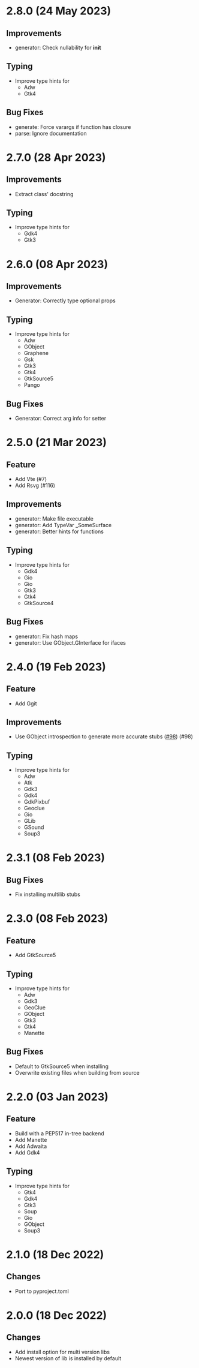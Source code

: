 # 2.8.0 (24 May 2023)

## Improvements

* generator: Check nullability for __init__

## Typing

* Improve type hints for
    - Adw
    - Gtk4

## Bug Fixes

* generate: Force varargs if function has closure
* parse: Ignore documentation

# 2.7.0 (28 Apr 2023)

## Improvements

* Extract class' docstring

## Typing

* Improve type hints for
    - Gdk4
    - Gtk3

# 2.6.0 (08 Apr 2023)

## Improvements

* Generator: Correctly type optional props

## Typing

* Improve type hints for
    - Adw
    - GObject
    - Graphene
    - Gsk
    - Gtk3
    - Gtk4
    - GtkSource5
    - Pango

## Bug Fixes

* Generator: Correct arg info for setter

# 2.5.0 (21 Mar 2023)

## Feature

* Add Vte (#7)
* Add Rsvg (#116)

## Improvements

* generator: Make file executable
* generator: Add TypeVar _SomeSurface
* generator: Better hints for functions

## Typing

* Improve type hints for
    - Gdk4
    - Gio
    - Gio
    - Gtk3
    - Gtk4
    - GtkSource4

## Bug Fixes

* generator: Fix hash maps
* generator: Use GObject.GInterface for ifaces

# 2.4.0 (19 Feb 2023)

## Feature

* Add Ggit

## Improvements

* Use GObject introspection to generate more accurate stubs ([#98](https://github.com/pygobject/pygobject-stubs/issues/98)) (#98)

## Typing

* Improve type hints for
    - Adw
    - Atk
    - Gdk3
    - Gdk4
    - GdkPixbuf
    - Geoclue
    - Gio
    - GLib
    - GSound
    - Soup3

# 2.3.1 (08 Feb 2023)

## Bug Fixes

* Fix installing multilib stubs

# 2.3.0 (08 Feb 2023)

## Feature

* Add GtkSource5

## Typing

* Improve type hints for
    - Adw
    - Gdk3
    - GeoClue
    - GObject
    - Gtk3
    - Gtk4
    - Manette

## Bug Fixes

* Default to GtkSource5 when installing
* Overwrite existing files when building from source

# 2.2.0 (03 Jan 2023)

## Feature

* Build with a PEP517 in-tree backend
* Add Manette
* Add Adwaita
* Add Gdk4

## Typing

* Improve type hints for
    - Gtk4
    - Gdk4
    - Gtk3
    - Soup
    - Gio
    - GObject
    - Soup3

# 2.1.0 (18 Dec 2022)

## Changes

* Port to pyproject.toml

# 2.0.0 (18 Dec 2022)

## Changes

* Add install option for multi version libs
* Newest version of lib is installed by default
